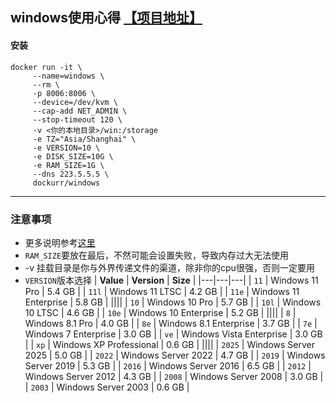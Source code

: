 ## windows使用心得 [【项目地址】](https://github.com/dockur/windows)
#### 安装
 ```
docker run -it \
      --name=windows \
      --rm \
      -p 8006:8006 \
      --device=/dev/kvm \
      --cap-add NET_ADMIN \
      --stop-timeout 120 \
      -v <你的本地目录>/win:/storage
      -e TZ="Asia/Shanghai" \
      -e VERSION=10 \
      -e DISK_SIZE=10G \
      -e RAM_SIZE=1G \
      --dns 223.5.5.5 \
      dockurr/windows
```
------------------
### 注意事项
* 更多说明参考[这里](https://github.com/dockur/windows/blob/master/readme.md)
* ```RAM_SIZE```要放在最后，不然可能会设置失败，导致内存过大无法使用
* -v 挂载目录是你与外界传递文件的渠道，除非你的cpu很强，否则一定要用
* ```VERSION```版本选择
  | **Value** | **Version**           | **Size** |
  |---|---|---|
  | `11`   | Windows 11 Pro           | 5.4 GB   |
  | `11l`  | Windows 11 LTSC          | 4.2 GB   |
  | `11e`  | Windows 11 Enterprise    | 5.8 GB   |
  ||||
  | `10`   | Windows 10 Pro           | 5.7 GB   |
  | `10l`  | Windows 10 LTSC          | 4.6 GB   |
  | `10e`  | Windows 10 Enterprise    | 5.2 GB   |
  ||||
  | `8`    | Windows 8.1 Pro          | 4.0 GB   |
  | `8e`   | Windows 8.1 Enterprise   | 3.7 GB   |
  | `7e`   | Windows 7 Enterprise     | 3.0 GB   |
  | `ve`   | Windows Vista Enterprise | 3.0 GB   |
  | `xp`   | Windows XP Professional  | 0.6 GB   |
  ||||
  | `2025` | Windows Server 2025      | 5.0 GB   |
  | `2022` | Windows Server 2022      | 4.7 GB   |
  | `2019` | Windows Server 2019      | 5.3 GB   |
  | `2016` | Windows Server 2016      | 6.5 GB   |
  | `2012` | Windows Server 2012      | 4.3 GB   |
  | `2008` | Windows Server 2008      | 3.0 GB   |
  | `2003` | Windows Server 2003      | 0.6 GB   |
